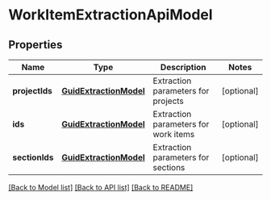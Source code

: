 # WorkItemExtractionApiModel

## Properties
Name | Type | Description | Notes
------------ | ------------- | ------------- | -------------
**projectIds** | [**GuidExtractionModel**](GuidExtractionModel.md) | Extraction parameters for projects | [optional] 
**ids** | [**GuidExtractionModel**](GuidExtractionModel.md) | Extraction parameters for work items | [optional] 
**sectionIds** | [**GuidExtractionModel**](GuidExtractionModel.md) | Extraction parameters for sections | [optional] 

[[Back to Model list]](../README.md#documentation-for-models) [[Back to API list]](../README.md#documentation-for-api-endpoints) [[Back to README]](../README.md)


